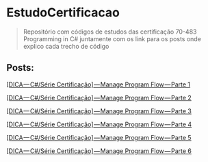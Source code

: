 # EstudoCertificacao
>Repositório com códigos de estudos das certificação 70-483 Programming in C# juntamente com os link para os posts onde explico cada trecho de código

## Posts:

[[DICA — C#/Série Certificação] — Manage Program Flow — Parte 1](https://medium.com/@cleiton_felipe/dica-c-s%C3%A9rie-certifica%C3%A7%C3%A3o-manage-program-flow-parte-1-a03d93a58278)

[[DICA — C#/Série Certificação] — Manage Program Flow — Parte 2](https://medium.com/@cleiton_felipe/dica-c-s%C3%A9rie-certifica%C3%A7%C3%A3o-manage-program-flow-parte-2-71be6c773e6b)

[[DICA — C#/Série Certificação] — Manage Program Flow — Parte 3](https://medium.com/@cleiton_felipe/dica-c-s%C3%A9rie-certifica%C3%A7%C3%A3o-manage-program-flow-parte-3-efe453499585)

[[DICA — C#/Série Certificação] — Manage Program Flow — Parte 4](https://medium.com/@cleiton_felipe/dica-c-s%C3%A9rie-certifica%C3%A7%C3%A3o-manage-program-flow-parte-4-92aacfe946d2)

[[DICA — C#/Série Certificação] — Manage Program Flow — Parte 5](https://medium.com/@cleiton_felipe/dica-c-s%C3%A9rie-certifica%C3%A7%C3%A3o-manage-program-flow-parte-5-17d0ad20fd31)

[[DICA — C#/Série Certificação] — Manage Program Flow — Parte 6](https://medium.com/@cleiton_felipe/dica-c-s%C3%A9rie-certifica%C3%A7%C3%A3o-manage-program-flow-parte-6-4dc61ccc9d6e)
